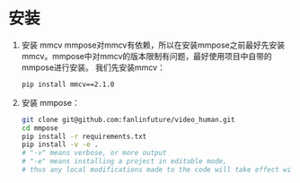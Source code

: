 # 安装
1. 安装 mmcv
mmpose对mmcv有依赖，所以在安装mmpose之前最好先安装mmcv。mmpose中对mmcv的版本限制有问题，最好使用项目中自带的mmpose进行安装。
我们先安装mmcv：
   ```bash
   pip install mmcv==2.1.0
   ```
2. 安装 mmpose：

   ```bash
   git clone git@github.com:fanlinfuture/video_human.git
   cd mmpose
   pip install -r requirements.txt
   pip install -v -e .
   # "-v" means verbose, or more output
   # "-e" means installing a project in editable mode,
   # thus any local modifications made to the code will take effect without reinstallation.
   ```
